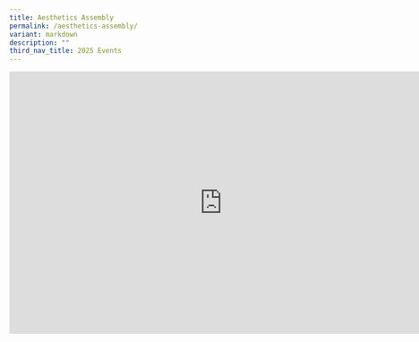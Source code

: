 ```yaml
---
title: Aesthetics Assembly
permalink: /aesthetics-assembly/
variant: markdown
description: ""
third_nav_title: 2025 Events
---
```

<iframe allowfullscreen="true" height="469" width="760" frameborder="0" src="https://docs.google.com/presentation/d/e/2PACX-1vRasMWiBFFHuh1A5vsadv_h0eB78vQu6HFIY2wPwWicuoPzIG-ovj4ylj0s3doMAaNK0l_oePREcDNe/pubembed?start=true&amp;loop=true&amp;delayms=3000"></iframe>